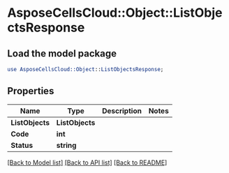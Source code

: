 # AsposeCellsCloud::Object::ListObjectsResponse 

## Load the model package
```perl
use AsposeCellsCloud::Object::ListObjectsResponse;
```

## Properties
Name | Type | Description | Notes
------------ | ------------- | ------------- | -------------
**ListObjects** | **ListObjects** |  |
**Code** | **int** |  |
**Status** | **string** |  |  

[[Back to Model list]](../README.md#documentation-for-models) [[Back to API list]](../README.md#documentation-for-api-endpoints) [[Back to README]](../README.md)

